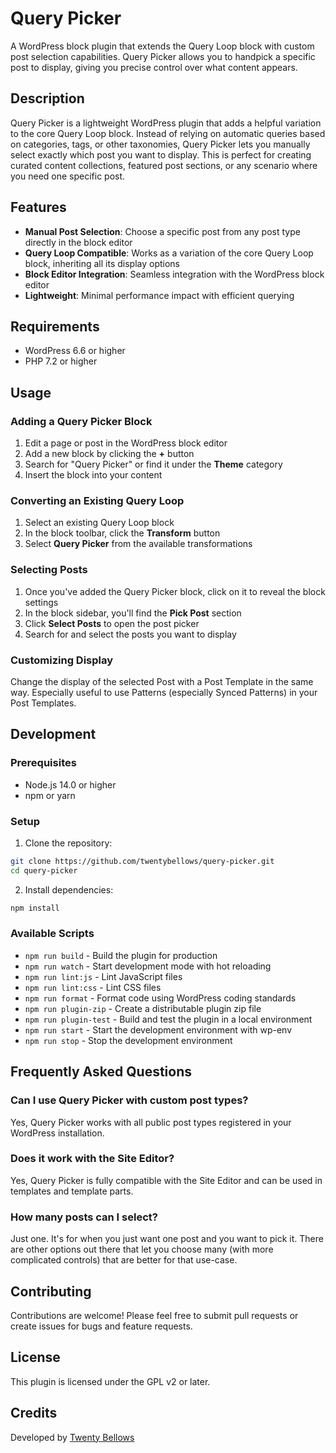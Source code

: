 # Query Picker

A WordPress block plugin that extends the Query Loop block with custom post selection capabilities. Query Picker allows you to handpick a specific post to display, giving you precise control over what content appears.

## Description

Query Picker is a lightweight WordPress plugin that adds a helpful variation to the core Query Loop block. Instead of relying on automatic queries based on categories, tags, or other taxonomies, Query Picker lets you manually select exactly which post you want to display. This is perfect for creating curated content collections, featured post sections, or any scenario where you need one specific post.

## Features

- **Manual Post Selection**: Choose a specific post from any post type directly in the block editor
- **Query Loop Compatible**: Works as a variation of the core Query Loop block, inheriting all its display options
- **Block Editor Integration**: Seamless integration with the WordPress block editor
- **Lightweight**: Minimal performance impact with efficient querying

## Requirements

- WordPress 6.6 or higher
- PHP 7.2 or higher

## Usage

### Adding a Query Picker Block

1. Edit a page or post in the WordPress block editor
2. Add a new block by clicking the **+** button
3. Search for "Query Picker" or find it under the **Theme** category
4. Insert the block into your content

### Converting an Existing Query Loop

1. Select an existing Query Loop block
2. In the block toolbar, click the **Transform** button
3. Select **Query Picker** from the available transformations

### Selecting Posts

1. Once you've added the Query Picker block, click on it to reveal the block settings
2. In the block sidebar, you'll find the **Pick Post** section
3. Click **Select Posts** to open the post picker
4. Search for and select the posts you want to display

### Customizing Display

Change the display of the selected Post with a Post Template in the same way.  Especially useful to use Patterns (especially Synced Patterns) in your Post Templates.

## Development

### Prerequisites

- Node.js 14.0 or higher
- npm or yarn

### Setup

1. Clone the repository:
```bash
git clone https://github.com/twentybellows/query-picker.git
cd query-picker
```

2. Install dependencies:
```bash
npm install
```

### Available Scripts

- `npm run build` - Build the plugin for production
- `npm run watch` - Start development mode with hot reloading
- `npm run lint:js` - Lint JavaScript files
- `npm run lint:css` - Lint CSS files
- `npm run format` - Format code using WordPress coding standards
- `npm run plugin-zip` - Create a distributable plugin zip file
- `npm run plugin-test` - Build and test the plugin in a local environment
- `npm run start` - Start the development environment with wp-env
- `npm run stop` - Stop the development environment


## Frequently Asked Questions

### Can I use Query Picker with custom post types?

Yes, Query Picker works with all public post types registered in your WordPress installation.

### Does it work with the Site Editor?

Yes, Query Picker is fully compatible with the Site Editor and can be used in templates and template parts.

### How many posts can I select?

Just one.  It's for when you just want one post and you want to pick it.  There are other options out there that let you choose many (with more complicated controls) that are better for that use-case.

## Contributing

Contributions are welcome! Please feel free to submit pull requests or create issues for bugs and feature requests.

## License

This plugin is licensed under the GPL v2 or later.

## Credits

Developed by [Twenty Bellows](https://twentybellows.com)
